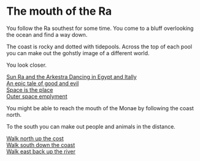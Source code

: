# The mouth of the Ra

You follow the Ra southest for some time. You come to a bluff overlooking the ocean and find a way down. 

The coast is rocky and dotted with tidepools. Across the top of each pool you can make out the gohstly image of a different world.

You look closer.  

[Sun Ra and the Arkestra Dancing in Egypt and Itally](https://www.youtube.com/watch?v=5azChH6Z7QA)   
[An epic tale of good and evil](https://www.youtube.com/watch?v=7iAQCPmpSUI)  
[Space is the place](https://www.youtube.com/watch?v=ZoNBMIbMDD0)  
[Outer space emplyment](https://www.youtube.com/watch?v=iDwn0lsxDGg) 
 
You might be able to reach the mouth of the Monae by following the coast north.  

To the south you can make out people and animals in the distance.    

[Walk north up the cost](monaeFromSouth.html)  
[Walk south down the coast](caravanStopFromNoth.html)  
[Walk east back up the river](forkFromRa.html)  
